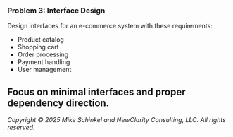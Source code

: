 ### Problem 3: Interface Design
Design interfaces for an e-commerce system with these requirements:
- Product catalog
- Shopping cart
- Order processing
- Payment handling
- User management

Focus on minimal interfaces and proper dependency direction.
---
*Copyright © 2025 Mike Schinkel and NewClarity Consulting, LLC. All rights reserved.*
